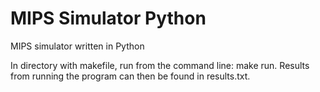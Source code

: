 # MIPS Simulator Python
 MIPS simulator written in Python

In directory with makefile, run from the command line: make run.
Results from running the program can then be found in results.txt.